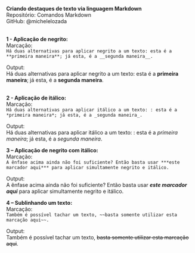 **Criando destaques de texto via linguagem Markdown**  
Repositório: Comandos Markdown   
GitHub: @michelelozada  
&nbsp;
&nbsp;

**1 - Aplicação de negrito:**  
Marcação:  
`Há duas alternativas para aplicar negrito a um texto: esta é a **primeira maneira**; já esta, é a __segunda maneira__.`  

Output:  
Há duas alternativas para aplicar negrito a um texto: esta é a **primeira maneira**; já esta, é a __segunda maneira__.  
&nbsp;
&nbsp;

**2 - Aplicação de itálico:**  
Marcação:   
`Há duas alternativas para aplicar itálico a um texto: : esta é a *primeira maneira*; já esta, é a _segunda maneira_.`

Output:  
Há duas alternativas para aplicar itálico a um texto: : esta é a *primeira maneira*; já esta, é a _segunda maneira_.
&nbsp;
&nbsp;

**3 – Aplicação de negrito com itálico:**  
Marcação:  
`A ênfase acima ainda não foi suficiente? Então basta usar ***este marcador aqui*** para aplicar simultamente negrito e itálico.`

Output:  
A ênfase acima ainda não foi suficiente? Então basta usar ***este marcador aqui*** para aplicar simultamente negrito e itálico.
&nbsp;
&nbsp;

**4 – Sublinhando um texto:**  
Marcação:  
`Também é possível tachar um texto, ~~basta somente utilizar esta marcação aqui~~.`

Output:    
Também é possível tachar um texto, ~~basta somente utilizar esta marcação aqui~~.